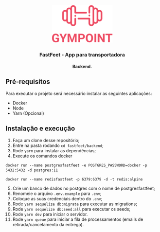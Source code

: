 <h1 align="center">
  <img alt="FastFeet" title="FastFeet" src=".github/logo.png" width="200px" />
</h1>

<h3 align="center">
FastFeet - App para transportadora
</h3>

<h4 align="center">Backend.</h4>

## Pré-requisitos

Para executar o projeto será necessário instalar as seguintes aplicações:

- Docker
- Node
- Yarn (Opcional)

##  Instalação e execução

1. Faça um clone desse repositório;
2. Entre na pasta rodando `cd fastfeet/backend`;
3. Rode `yarn` para instalar as dependências;
4. Execute os comandos docker
```
docker run --name postgresfastfeet -e POSTGRES_PASSWORD=docker -p 5432:5432 -d postgres:11
```
```
docker run --name redisfastfeet -p 6379:6379 -d -t redis:alpine
```
5. Crie um banco de dados no postgres com o nome de postgresfastfeet;
6. Renomeie o arquivo `.env.example` para `.env`;
7. Coloque as suas credenciais dentro do `.env`;
8. Rode `yarn sequelize db:migrate` para executar as migrations;
9. Rode `yarn sequelize db:seed:all` para executar os seeds;
10. Rode `yarn dev` para iniciar o servidor.
11. Rode `yarn queue` para iniciar a fila de processamentos (emails de retirada/cancelamento da entrega).
